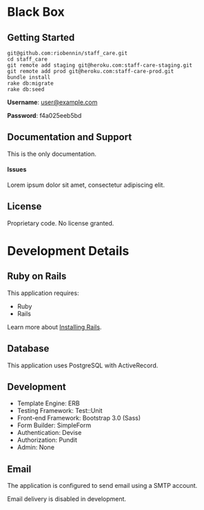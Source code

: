 Black Box
=========

Getting Started
---------------

```
git@github.com:riobennin/staff_care.git
cd staff_care
git remote add staging git@heroku.com:staff-care-staging.git
git remote add prod git@heroku.com:staff-care-prod.git
bundle install
rake db:migrate
rake db:seed
```

**Username**: user@example.com

**Password**: f4a025eeb5bd

Documentation and Support
-------------------------

This is the only documentation.

#### Issues

Lorem ipsum dolor sit amet, consectetur adipiscing elit.


License
-------

Proprietary code.  No license granted.


Development Details
===================

Ruby on Rails
-------------

This application requires:

-   Ruby
-   Rails

Learn more about [Installing Rails](http://railsapps.github.io/installing-rails.html).

Database
--------

This application uses PostgreSQL with ActiveRecord.

Development
-----------

-   Template Engine: ERB
-   Testing Framework: Test::Unit
-   Front-end Framework: Bootstrap 3.0 (Sass)
-   Form Builder: SimpleForm
-   Authentication: Devise
-   Authorization: Pundit
-   Admin: None

Email
-----

The application is configured to send email using a SMTP account.

Email delivery is disabled in development.
